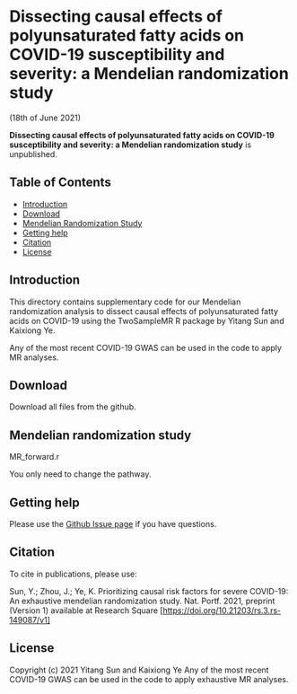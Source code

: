 #  Dissecting causal effects of polyunsaturated fatty acids on COVID-19 susceptibility and severity: a Mendelian randomization study
(18th of June 2021)

**Dissecting causal effects of polyunsaturated fatty acids on COVID-19 susceptibility and severity: a Mendelian randomization study**
is unpublished.

## Table of Contents

- [Introduction](https://github.com/yitangsun/COVID19_PUFA_MR#introduction)
- [Download](https://github.com/yitangsun/COVID19_PUFA_MR#Download)
- [Mendelian Randomization Study](https://github.com/yitangsun/COVID19_PUFA_MR#mendelian-randomization-study)
- [Getting help](https://github.com/yitangsun/COVID19_PUFA_MR#Getting-help)
- [Citation](https://github.com/yitangsun/COVID19_PUFA_MR#Citation)
- [License](https://github.com/yitangsun/COVID19_PUFA_MR#License)

## Introduction

This directory contains supplementary code for our Mendelian randomization analysis to dissect causal effects of polyunsaturated fatty acids on COVID-19 using the TwoSampleMR R package by Yitang Sun and Kaixiong Ye.

Any of the most recent COVID-19 GWAS can be used in the code to apply MR analyses.

## Download

Download all files from the github.

## Mendelian randomization study

MR_forward.r

You only need to change the pathway.

## Getting help

Please use the [Github Issue page](https://github.com/yitangsun/COVID19_PUFA_MR/issues) if you have questions.

## Citation

To cite in publications, please use:

Sun, Y.; Zhou, J.; Ye, K. Prioritizing causal risk factors for severe COVID-19: An exhaustive mendelian randomization study. Nat. Portf. 2021, preprint (Version 1) available at Research Square [https://doi.org/10.21203/rs.3.rs-149087/v1]

## License

Copyright (c) 2021 Yitang Sun and Kaixiong Ye
Any of the most recent COVID-19 GWAS can be used in the code to apply exhaustive MR analyses.
